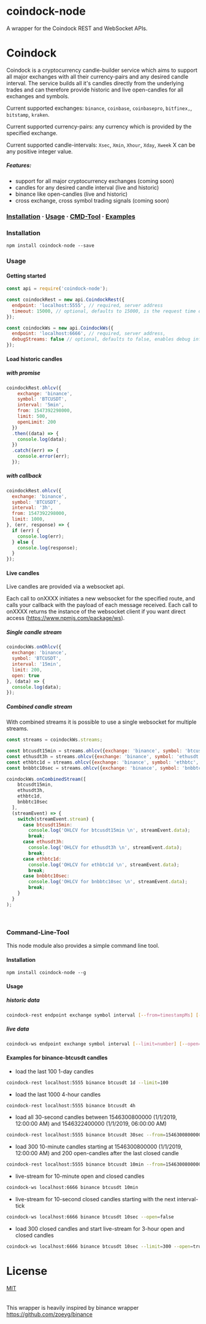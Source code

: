 # coindock-node
A wrapper for the Coindock REST and WebSocket APIs.


# Coindock 
Coindock is a cryptocurrency candle-builder service which aims to support all major exchanges with all their currency-pairs and any desired candle interval. The service builds all it's candles directly from the underlying trades and can therefore provide historic and live open-candles for all exchanges and symbols.

Current supported exchanges: `binance`, `coinbase`, `coinbasepro`, `bitfinex,`, `bitstamp`, `kraken`.

Current supported currency-pairs: any currency which is provided by the specified exchange.

Current supported candle-intervals: `Xsec`, `Xmin`, `Xhour`, `Xday`, `Xweek` X can be any positive integer value.


##### Features:
- support for all major cryptocurrency exchanges (coming soon)
- candles for any desired candle interval (live and historic)
- binance like open-candles (live and historic)
- cross exchange, cross symbol trading signals (coming soon)


### [Installation](#Installation) · [Usage](#usage) · [CMD-Tool](#Command-Line-Tool) · [Examples](https://github.com/tommuhm/coindock-node/tree/master/src/examples)


### Installation
```
npm install coindock-node --save
```

### Usage

#### Getting started
```javascript
const api = require('coindock-node');

const coindockRest = new api.CoindockRest({
  endpoint: 'localhost:5555', // required, server address
  timeout: 15000, // optional, defaults to 15000, is the request time out in milliseconds
});

const coindockWs = new api.CoindockWs({
  endpoint: 'localhost:6666', // required, server address,
  debugStreams: false // optional, defaults to false, enables debug information for candles
});
```

#### Load historic candles 

##### with promise
```js
coindockRest.ohlcv({
    exchange: 'binance',
    symbol: 'BTCUSDT',
    interval: '5min',
    from: 1547392298000,
    limit: 500,
    openLimit: 200
  })
  .then((data) => {
    console.log(data);
  })
  .catch((err) => {
    console.error(err);
  });
```

##### with callback
```js
coindockRest.ohlcv({
  exchange: 'binance',
  symbol: 'BTCUSDT',
  interval: '3h',
  from: 1547392298000,
  limit: 1000,
}, (err, response) => {
  if (err) {
    console.log(err);
  } else {
    console.log(response);
  }
});
```


#### Live candles 

Live candles are provided via a websocket api.

Each call to onXXXX initiates a new websocket for the specified route, and calls your callback with the payload of each message received.  Each call to onXXXX returns the instance of the websocket client if you want direct access (https://www.npmjs.com/package/ws).

##### Single candle stream
```js
coindockWs.onOhlcv({
  exchange: 'binance',
  symbol: 'BTCUSDT',
  interval: '15min',
  limit: 200,
  open: true
}, (data) => {
  console.log(data);
});
```

##### Combined candle stream

With combined streams it is possible to use a single websocket for multiple streams.
 
```js
const streams = coindockWs.streams;

const btcusdt15min = streams.ohlcv({exchange: 'binance', symbol: 'btcusdt', interval: '15min', limit: 200, open: false});
const ethusdt3h = streams.ohlcv({exchange: 'binance', symbol: 'ethusdt', interval: '3h', limit: 5});
const ethbtc1d = streams.ohlcv({exchange: 'binance', symbol: 'ethbtc', interval: '1d', limit: 200, open: true});
const bnbbtc10sec = streams.ohlcv({exchange: 'binance', symbol: 'bnbbtc', interval: '1sec'});

coindockWs.onCombinedStream([
    btcusdt15min,
    ethusdt3h,
    ethbtc1d,
    bnbbtc10sec
  ],
  (streamEvent) => {
    switch(streamEvent.stream) {
      case btcusdt15min:
        console.log('OHLCV for btcusdt15min \n', streamEvent.data);
        break;
      case ethusdt3h:
        console.log('OHLCV for ethusdt3h \n', streamEvent.data);
        break;
      case ethbtc1d:
        console.log('OHLCV for ethbtc1d \n', streamEvent.data);
        break;
      case bnbbtc10sec:
        console.log('OHLCV for bnbbtc10sec \n', streamEvent.data);
        break;
    }
  }
);

```
<br>

### Command-Line-Tool

This node module also provides a simple command line tool.

#### Installation
```
npm install coindock-node --g
```

#### Usage 

##### historic data

```bash
coindock-rest endpoint exchange symbol interval [--from=timestampMs] [--to=timestampMs] [--limit=number] [--openLimit=number]
```

##### live data

```bash
coindock-ws endpoint exchange symbol interval [--limit=number] [--open=boolean]
```

#### Examples for binance-btcusdt candles

- load the last 100 1-day candles

```bash
coindock-rest localhost:5555 binance btcusdt 1d --limit=100
```

- load the last 1000 4-hour candles

```bash
coindock-rest localhost:5555 binance btcusdt 4h
```

- load all 30-second candles between 1546300800000 (1/1/2019, 12:00:00 AM) and 1546322400000 (1/1/2019, 06:00:00 AM)

```bash
coindock-rest localhost:5555 binance btcusdt 30sec --from=1546300800000 --to=1546322400000
```

- load 300 10-minute candles starting at 1546300800000 (1/1/2019, 12:00:00 AM) and 200 open-candles after the last closed candle

```bash
coindock-rest localhost:5555 binance btcusdt 10min --from=1546300800000 --limit=300 --openLimit=200
```

- live-stream for 10-minute open and closed candles

```bash
coindock-ws localhost:6666 binance btcusdt 10min 
```

- live-stream for 10-second closed candles starting with the next interval-tick

```bash
coindock-ws localhost:6666 binance btcusdt 10sec --open=false
```

- load 300 closed candles and start live-stream for 3-hour open and closed candles

```bash
coindock-ws localhost:6666 binance btcusdt 10sec --limit=300 --open=true
```


# License
[MIT](LICENSE)\
\
\
This wrapper is heavily inspired by binance wrapper https://github.com/zoeyg/binance
